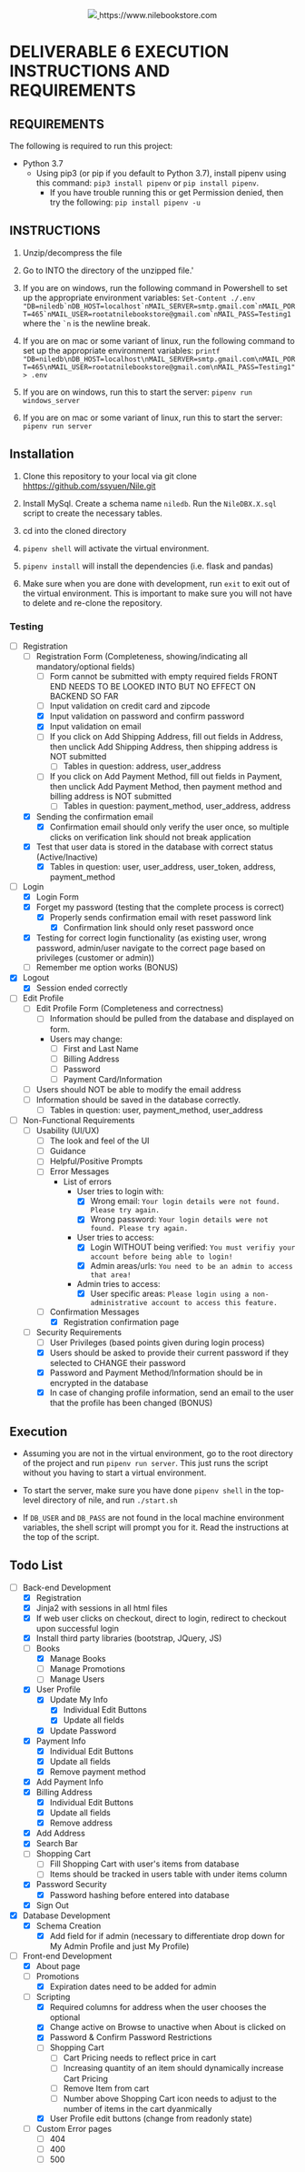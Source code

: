 <p align="center">
  <a href="https://www.nilebookstore.com" target="_blank">
    <img src="static/images/Misc/Nile Dark Text Rectangular.png">
  </a>
  https://www.nilebookstore.com
</p>

# DELIVERABLE 6 EXECUTION INSTRUCTIONS AND REQUIREMENTS

## REQUIREMENTS

The following is required to run this project:

- Python 3.7
  - Using pip3 (or pip if you default to Python 3.7), install pipenv using this command: `pip3 install pipenv` or `pip install pipenv`.
    - If you have trouble running this or get Permission denied, then try the following: `pip install pipenv -u`

## INSTRUCTIONS

1. Unzip/decompress the file

2. Go to INTO the directory of the unzipped file.'

3. If you are on windows, run the following command in Powershell to set up the appropriate environment variables:
``Set-Content ./.env "DB=niledb`nDB_HOST=localhost`nMAIL_SERVER=smtp.gmail.com`nMAIL_PORT=465`nMAIL_USER=rootatnilebookstore@gmail.com`nMAIL_PASS=Testing1``
where the `` `n `` is the newline break.

4. If you are on mac or some variant of linux, run the following command to set up the appropriate environment variables:
`printf "DB=niledb\nDB_HOST=localhost\nMAIL_SERVER=smtp.gmail.com\nMAIL_PORT=465\nMAIL_USER=rootatnilebookstore@gmail.com\nMAIL_PASS=Testing1" > .env`

5. If you are on windows, run this to start the server: `pipenv run windows_server`

6. If you are on mac or some variant of linux, run this to start the server: `pipenv run server`

## Installation

1. Clone this repository to your local via git clone <hhttps://github.com/ssyuen/Nile.git>

2. Install MySql. Create a schema name `niledb`. Run the `NileDBX.X.sql` script to create the necessary tables.

3. cd into the cloned directory

4. `pipenv shell` will activate the virtual environment.

5. `pipenv install` will install the dependencies (i.e. flask and pandas)

6. Make sure when you are done with development, run `exit` to exit out of the virtual environment.
This is important to make sure you will not have to delete and re-clone the repository.

### Testing

- [ ] Registration
  - [ ] Registration Form (Completeness, showing/indicating all mandatory/optional fields)
    - [ ] Form cannot be submitted with empty required fields FRONT END NEEDS TO BE LOOKED INTO BUT NO EFFECT ON BACKEND SO FAR
    - [ ] Input validation on credit card and zipcode
    - [x] Input validation on password and confirm password
    - [x] Input validation on email
    - [ ] If you click on Add Shipping Address, fill out fields in Address, then unclick Add Shipping Address, then shipping address is NOT submitted
      - [ ] Tables in question: address,  user_address
    - [ ] If you click on Add Payment Method, fill out fields in Payment, then unclick Add Payment Method, then payment method and billing address is NOT submitted
      - [ ] Tables in question: payment_method, user_address, address
  - [x] Sending the confirmation email
    - [x] Confirmation email should only verify the user once, so multiple clicks on verification link should not break application
  - [x] Test that user data is stored in the database with correct status (Active/Inactive)
    - [x] Tables in question: user, user_address, user_token, address, payment_method
- [ ] Login
  - [x] Login Form
  - [x] Forget my password (testing that the complete process is correct)
    - [x] Properly sends confirmation email with reset password link
      - [x] Confirmation link should only reset password once
  - [x] Testing for correct login functionality (as existing user, wrong password, admin/user navigate to the correct page based on privileges (customer or admin))
  - [ ] Remember me option works (BONUS)
- [x] Logout
  - [x] Session ended correctly
- [ ] Edit Profile
  - [ ] Edit Profile Form (Completeness and correctness)
    - [ ] Information should be pulled from the database and displayed on form.
    - Users may change:
      - [ ] First and Last Name
      - [ ] Billing Address
      - [ ] Password
      - [ ] Payment Card/Information
  - [ ] Users should NOT be able to modify the email address
  - [ ] Information should be saved in the database correctly.
    - [ ] Tables in question: user, payment_method, user_address
- [ ] Non-Functional Requirements
  - [ ] Usability (UI/UX)
    - [ ] The look and feel of the UI
    - [ ] Guidance
    - [ ] Helpful/Positive Prompts
    - [ ] Error Messages
      - List of errors
        - User tries to login with:
          - [x] Wrong email: `Your login details were not found. Please try again.`
          - [x] Wrong password: `Your login details were not found. Please try again.`
        - User tries to access:
          - [x] Login WITHOUT being verified: `You must verifiy your account before being able to login!`
          - [x] Admin areas/urls: `You need to be an admin to access that area!`
        - Admin tries to access:
          - [x] User specific areas: `Please login using a non-administrative account to access this feature.`
    - [ ] Confirmation Messages
      - [x] Registration confirmation page
  - [ ] Security Requirements
    - [ ] User Privileges (based points given during login process)
    - [x] Users should be asked to provide their current password if they selected to CHANGE their password
    - [x] Password and Payment Method/Information should be in encrypted in the database
    - [x] In case of changing profile information, send an email to the user that the profile has been changed (BONUS)

## Execution

- Assuming you are not in the virtual environment, go to the root directory of the project and run `pipenv run server`. This just runs the script without you having to start a virtual environment.

- To start the server, make sure you have done `pipenv shell` in the top-level directory of nile, and run `./start.sh`
- If `DB_USER` and `DB_PASS` are not found in the local machine environment variables, the shell script will prompt you
for it. Read the instructions at the top of the script.

## Todo List

- [ ] Back-end Development
  - [x] Registration
  - [x] Jinja2 with sessions in all html files
  - [x] If web user clicks on checkout, direct to login, redirect to checkout upon successful login
  - [x] Install third party libraries (bootstrap, JQuery, JS)
  - [ ] Books
    - [x] Manage Books
    - [ ] Manage Promotions
    - [ ] Manage Users
  - [x] User Profile
    - [x] Update My Info
      - [x] Individual Edit Buttons
      - [x] Update all fields
    - [x] Update Password
  - [x] Payment Info
    - [x] Individual Edit Buttons
    - [x] Update all fields
    - [x] Remove payment method
  - [x] Add Payment Info
  - [x] Billing Address
    - [x] Individual Edit Buttons
    - [x] Update all fields
    - [x] Remove address
  - [x] Add Address
  - [x] Search Bar
  - [ ] Shopping Cart
    - [ ] Fill Shopping Cart with user's items from database
    - [ ] Items should be tracked in users table with under items column
  - [x] Password Security
    - [x] Password hashing before entered into database
  - [x] Sign Out
- [x] Database Development
  - [x] Schema Creation
    - [x] Add field for if admin (necessary to differentiate drop down for My Admin Profile and just My Profile)
- [ ] Front-end Development
  - [x] About page
  - [ ] Promotions
    - [x] Expiration dates need to be added for admin
  - [ ] Scripting
    - [x] Required columns for address when the user chooses the optional
    - [x] Change active on Browse to unactive when About is clicked on
    - [x] Password & Confirm Password Restrictions
    - [ ] Shopping Cart
      - [ ] Cart Pricing needs to reflect price in cart
      - [ ] Increasing quantity of an item should dynamically increase Cart Pricing
      - [ ] Remove Item from cart
      - [ ] Number above Shopping Cart icon needs to adjust to the number of items in the cart dyanmically
    - [x] User Profile edit buttons (change from readonly state)
  - [ ] Custom Error pages
    - [ ] 404
    - [ ] 400
    - [ ] 500
